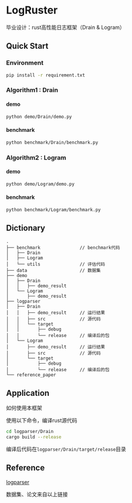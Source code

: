 # LogRuster

毕业设计：rust高性能日志框架（Drain & Logram）

## Quick Start

### Environment

```bash
pip install -r requirement.txt
```

### Algorithm1 : Drain

#### demo

```bash
python demo/Drain/demo.py
```

#### benchmark

```bash
python benchmark/Drain/benchmark.py
```

### Algorithm2 : Logram

#### demo

```bash
python demo/Logram/demo.py
```

#### benchmark

```bash
python benchmark/Logram/benchmark.py
```
## Dictionary

```
.
├── benchmark               // benchmark代码
│   ├── Drain
│   ├── Logram
│   └── utils               // 评估代码
├── data                    // 数据集
├── demo
│   ├── Drain
│   │   ├── demo_result
│   └── Logram
│       ├── demo_result
├── logparser
│   ├── Drain
│   │   ├── demo_result     // 运行结果
│   │   ├── src             // 源代码
│   │   └── target
│   │       ├── debug
│   │       └── release     // 编译后的包
│   └── Logram
│       ├── demo_result     // 运行结果
│       ├── src             // 源代码
│       └── target
│           ├── debug
│           └── release     // 编译后的包
└── reference_paper
```

## Application

如何使用本框架

使用以下命令，编译rust源代码

```bash
cd logparser/Drain
cargo build --release
```

编译后代码在`logparser/Drain/target/release`目录

## Reference 

[logparser](https://github.com/logpai/logparser)

数据集、论文来自以上链接
